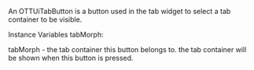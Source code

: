 An OTTUiTabButton is a button used in the tab widget to select a tab container to be visible.

Instance Variables
	tabMorph:		<OTTUiTabContainer>

tabMorph
	- the tab container this button belongs to. the tab container will be shown when this button is pressed.
